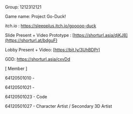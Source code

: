 Group: 1212312121

Game name: Project Go-Duck!

itch.io : https://sleepplus.itch.io/gooooo-duck


Slide Present + Video Prototype : [https://shorturl.asia/djKJ8](https://shorturl.at/bdguF)

Lobby Present + Video: [https://bit.ly/3UhBDPr]


GDD: https://shorturl.asia/cxvDd


[ Member ]

64120501010 -

64120501021 - 

64120501023 - Code

64120501027 - Character Artist / Secondary 3D Artist
